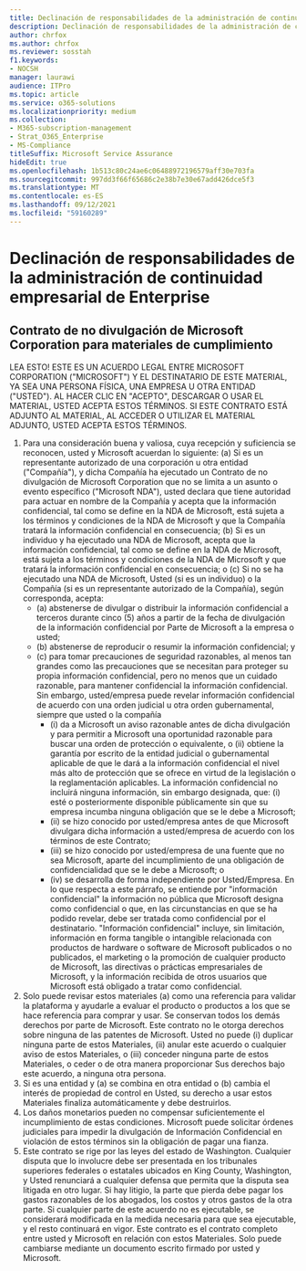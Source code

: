 ```yaml
---
title: Declinación de responsabilidades de la administración de continuidad empresarial de Enterprise
description: Declinación de responsabilidades de la administración de continuidad empresarial de Enterprise
author: chrfox
ms.author: chrfox
ms.reviewer: sosstah
f1.keywords:
- NOCSH
manager: laurawi
audience: ITPro
ms.topic: article
ms.service: o365-solutions
ms.localizationpriority: medium
ms.collection:
- M365-subscription-management
- Strat_O365_Enterprise
- MS-Compliance
titleSuffix: Microsoft Service Assurance
hideEdit: true
ms.openlocfilehash: 1b513c80c24ae6c06488972196579aff30e703fa
ms.sourcegitcommit: 997dd3f66f65686c2e38b7e30e67add426dce5f3
ms.translationtype: MT
ms.contentlocale: es-ES
ms.lasthandoff: 09/12/2021
ms.locfileid: "59160289"
---
```

# <a name="enterprise-business-continuity-management-legal-disclaimer"></a>Declinación de responsabilidades de la administración de continuidad empresarial de Enterprise

## <a name="microsoft-corporation-non-disclosure-agreement-for-compliance-materials"></a>Contrato de no divulgación de Microsoft Corporation para materiales de cumplimiento

LEA ESTO! ESTE ES UN ACUERDO LEGAL ENTRE MICROSOFT CORPORATION ("MICROSOFT") Y EL DESTINATARIO DE ESTE MATERIAL, YA SEA UNA PERSONA FÍSICA, UNA EMPRESA U OTRA ENTIDAD ("USTED"). AL HACER CLIC EN "ACEPTO", DESCARGAR O USAR EL MATERIAL, USTED ACEPTA ESTOS TÉRMINOS. SI ESTE CONTRATO ESTÁ ADJUNTO AL MATERIAL, AL ACCEDER O UTILIZAR EL MATERIAL ADJUNTO, USTED ACEPTA ESTOS TÉRMINOS.

1. Para una consideración buena y valiosa, cuya recepción y suficiencia se reconocen, usted y Microsoft acuerdan lo siguiente: (a) Si es un representante autorizado de una corporación u otra entidad ("Compañía"), y dicha Compañía ha ejecutado un Contrato de no divulgación de Microsoft Corporation que no se limita a un asunto o evento específico ("Microsoft NDA"),  usted declara que tiene autoridad para actuar en nombre de la Compañía y acepta que la información confidencial, tal como se define en la NDA de Microsoft, está sujeta a los términos y condiciones de la NDA de Microsoft y que la Compañía tratará la información confidencial en consecuencia; (b) Si es un individuo y ha ejecutado una NDA de Microsoft, acepta que la información confidencial, tal como se define en la NDA de Microsoft, está sujeta a los términos y condiciones de la NDA de Microsoft y que tratará la información confidencial en consecuencia; o (c) Si no se ha ejecutado una NDA de Microsoft, Usted (si es un individuo) o la Compañía (si es un representante autorizado de la Compañía), según corresponda, acepta: 
    - (a) abstenerse de divulgar o distribuir la información confidencial a terceros durante cinco (5) años a partir de la fecha de divulgación de la información confidencial por Parte de Microsoft a la empresa o usted; 
    - (b) abstenerse de reproducir o resumir la información confidencial; y 
    - (c) para tomar precauciones de seguridad razonables, al menos tan grandes como las precauciones que se necesitan para proteger su propia información confidencial, pero no menos que un cuidado razonable, para mantener confidencial la información confidencial. Sin embargo, usted/empresa puede revelar información confidencial de acuerdo con una orden judicial u otra orden gubernamental, siempre que usted o la compañía 
        - (i) da a Microsoft un aviso razonable antes de dicha divulgación y para permitir a Microsoft una oportunidad razonable para buscar una orden de protección o equivalente, o (ii) obtiene la garantía por escrito de la entidad judicial o gubernamental aplicable de que le dará a la información confidencial el nivel más alto de protección que se ofrece en virtud de la legislación o la reglamentación aplicables. La información confidencial no incluirá ninguna información, sin embargo designada, que: (i) esté o posteriormente disponible públicamente sin que su empresa incumba ninguna obligación que se le debe a Microsoft; 
        - (ii) se hizo conocido por usted/empresa antes de que Microsoft divulgara dicha información a usted/empresa de acuerdo con los términos de este Contrato;
        - (iii) se hizo conocido por usted/empresa de una fuente que no sea Microsoft, aparte del incumplimiento de una obligación de confidencialidad que se le debe a Microsoft; o
        - (iv) se desarrolla de forma independiente por Usted/Empresa. En lo que respecta a este párrafo, se entiende por "información confidencial" la información no pública que Microsoft designa como confidencial o que, en las circunstancias en que se ha podido revelar, debe ser tratada como confidencial por el destinatario. "Información confidencial" incluye, sin limitación, información en forma tangible o intangible relacionada con productos de hardware o software de Microsoft publicados o no publicados, el marketing o la promoción de cualquier producto de Microsoft, las directivas o prácticas empresariales de Microsoft, y la información recibida de otros usuarios que Microsoft está obligado a tratar como confidencial.
2. Solo puede revisar estos materiales (a) como una referencia para validar la plataforma y ayudarle a evaluar el producto o productos a los que se hace referencia para comprar y usar. Se conservan todos los demás derechos por parte de Microsoft. Este contrato no le otorga derechos sobre ninguna de las patentes de Microsoft. Usted no puede (i) duplicar ninguna parte de estos Materiales, (ii) anular este acuerdo o cualquier aviso de estos Materiales, o (iii) conceder ninguna parte de estos Materiales, o ceder o de otra manera proporcionar Sus derechos bajo este acuerdo, a ninguna otra persona. 
3. Si es una entidad y (a) se combina en otra entidad o (b) cambia el interés de propiedad de control en Usted, su derecho a usar estos Materiales finaliza automáticamente y debe destruirlos. 
4. Los daños monetarios pueden no compensar suficientemente el incumplimiento de estas condiciones.  Microsoft puede solicitar órdenes judiciales para impedir la divulgación de Información Confidencial en violación de estos términos sin la obligación de pagar una fianza.  
5. Este contrato se rige por las leyes del estado de Washington. Cualquier disputa que lo involucre debe ser presentada en los tribunales superiores federales o estatales ubicados en King County, Washington, y Usted renunciará a cualquier defensa que permita que la disputa sea litigada en otro lugar. Si hay litigio, la parte que pierda debe pagar los gastos razonables de los abogados, los costos y otros gastos de la otra parte. Si cualquier parte de este acuerdo no es ejecutable, se considerará modificada en la medida necesaria para que sea ejecutable, y el resto continuará en vigor. Este contrato es el contrato completo entre usted y Microsoft en relación con estos Materiales. Solo puede cambiarse mediante un documento escrito firmado por usted y Microsoft.
